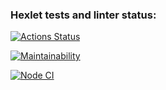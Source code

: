 ### Hexlet tests and linter status:
[![Actions Status](https://github.com/smotrivnebo11/frontend-project-11/workflows/hexlet-check/badge.svg)](https://github.com/smotrivnebo11/frontend-project-11/actions)

[![Maintainability](https://api.codeclimate.com/v1/badges/6c6eba4c5171ab286518/maintainability)](https://codeclimate.com/github/smotrivnebo11/frontend-project-11/maintainability)

[![Node CI](https://github.com/smotrivnebo11/frontend-project-11/actions/workflows/node-check.yaml/badge.svg)](https://github.com/smotrivnebo11/frontend-project-11/actions/workflows/node-check.yaml)